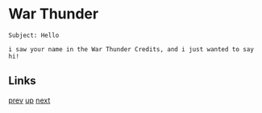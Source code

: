 # War Thunder

    Subject: Hello

    i saw your name in the War Thunder Credits, and i just wanted to say hi!

## Links

[prev](../2022/2022-12-15.md) [up](../) [next](2023-06-24.md)
